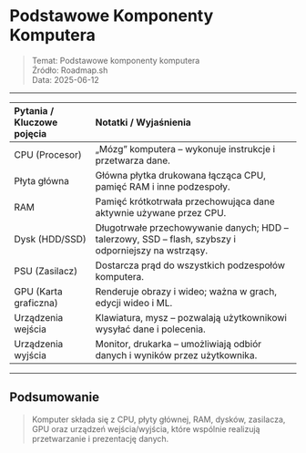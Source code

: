 # Podstawowe Komponenty Komputera
> Temat: Podstawowe komponenty komputera  
> Źródło: Roadmap.sh  
> Data: 2025-06-12

---

| Pytania / Kluczowe pojęcia      | Notatki / Wyjaśnienia                                                                                                           |
| :--------------------------------| :------------------------------------------------------------------------------------------------------------------------------- |
| CPU (Procesor)                    | „Mózg” komputera – wykonuje instrukcje i przetwarza dane.                                                                       |
| Płyta główna                      | Główna płytka drukowana łącząca CPU, pamięć RAM i inne podzespoły.                                                              |
| RAM                               | Pamięć krótkotrwała przechowująca dane aktywnie używane przez CPU.                                                              |
| Dysk (HDD/SSD)                    | Długotrwałe przechowywanie danych; HDD – talerzowy, SSD – flash, szybszy i odporniejszy na wstrząsy.                            |
| PSU (Zasilacz)                    | Dostarcza prąd do wszystkich podzespołów komputera.                                                                             |
| GPU (Karta graficzna)             | Renderuje obrazy i wideo; ważna w grach, edycji wideo i ML.                                                                     |
| Urządzenia wejścia                | Klawiatura, mysz – pozwalają użytkownikowi wysyłać dane i polecenia.                                                            |
| Urządzenia wyjścia                | Monitor, drukarka – umożliwiają odbiór danych i wyników przez użytkownika.                                                      |

---

## Podsumowanie
> Komputer składa się z CPU, płyty głównej, RAM, dysków, zasilacza, GPU oraz urządzeń wejścia/wyjścia, które wspólnie realizują przetwarzanie i prezentację danych.
